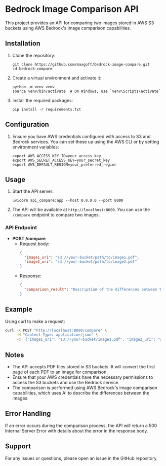 # Bedrock Image Comparison API

This project provides an API for comparing two images stored in AWS S3 buckets using AWS Bedrock's image comparison capabilities.

## Installation

1. Clone the repository:
   ```
   git clone https://github.com/maxgoff/bedrock-image-compare.git
   cd bedrock-compare
   ```

2. Create a virtual environment and activate it:
   ```
   python -m venv venv
   source venv/bin/activate  # On Windows, use `venv\Scripts\activate`
   ```

3. Install the required packages:
   ```
   pip install -r requirements.txt
   ```

## Configuration

1. Ensure you have AWS credentials configured with access to S3 and Bedrock services. You can set these up using the AWS CLI or by setting environment variables:
   ```
   export AWS_ACCESS_KEY_ID=your_access_key
   export AWS_SECRET_ACCESS_KEY=your_secret_key
   export AWS_DEFAULT_REGION=your_preferred_region
   ```

## Usage

1. Start the API server:
   ```
   uvicorn api_compare:app --host 0.0.0.0 --port 8000
   ```

2. The API will be available at `http://localhost:8000`. You can use the `/compare` endpoint to compare two images.

### API Endpoint

- **POST /compare**
  - Request body:
    ```json
    {
      "image1_uri": "s3://your-bucket/path/to/image1.pdf",
      "image2_uri": "s3://your-bucket/path/to/image2.pdf"
    }
    ```
  - Response:
    ```json
    {
      "comparison_result": "Description of the differences between the two images."
    }
    ```

## Example

Using curl to make a request:

```bash
curl -X POST "http://localhost:8000/compare" \
     -H "Content-Type: application/json" \
     -d '{"image1_uri": "s3://your-bucket/image1.pdf", "image2_uri": "s3://your-bucket/image2.pdf"}'
```

## Notes

- The API accepts PDF files stored in S3 buckets. It will convert the first page of each PDF to an image for comparison.
- Ensure that your AWS credentials have the necessary permissions to access the S3 buckets and use the Bedrock service.
- The comparison is performed using AWS Bedrock's image comparison capabilities, which uses AI to describe the differences between the images.

## Error Handling

If an error occurs during the comparison process, the API will return a 500 Internal Server Error with details about the error in the response body.

## Support

For any issues or questions, please open an issue in the GitHub repository.

